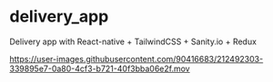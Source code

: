 # delivery_app
Delivery app with React-native + TailwindCSS + Sanity.io + Redux 

https://user-images.githubusercontent.com/90416683/212492303-339895e7-0a80-4cf3-b721-40f3bba06e2f.mov

